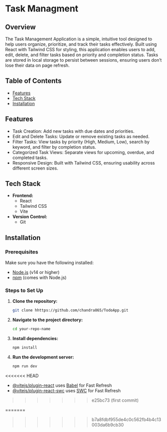 
# Task Managment

## Overview
The Task Management Application is a simple, intuitive tool designed to help users organize, prioritize, and track their tasks effectively. Built using React with Tailwind CSS for styling, this application enables users to add, edit, delete, and filter tasks based on priority and completion status. Tasks are stored in local storage to persist between sessions, ensuring users don’t lose their data on page refresh.

## Table of Contents
- [Features](#features)
- [Tech Stack](#tech-stack)
- [Installation](#installation)

## Features
* Task Creation: Add new tasks with due dates and priorities.
* Edit and Delete Tasks: Update or remove existing tasks as needed.
* Filter Tasks: View tasks by priority (High, Medium, Low), search by keyword, and filter by completion status.
* Categorized Task Views: Separate views for upcoming, overdue, and completed tasks.
* Responsive Design: Built with Tailwind CSS, ensuring usability across different screen sizes.

## Tech Stack
- **Frontend:**
  - React
  - Tailwind CSS
  - Vite
- **Version Control:**
  - Git

## Installation

### Prerequisites
Make sure you have the following installed:
- [Node.js](https://nodejs.org/) (v14 or higher)
- [npm](https://www.npmjs.com/) (comes with Node.js)

### Steps to Set Up

1. **Clone the repository:**

   ```bash
   git clone hhttps://github.com/chandra865/TodoApp.git

2. **Navigate to the project directory:**
    ```bash
    cd your-repo-name
3. **Install dependencies:**
    ```bash
    npm install
4. **Run the development server:**
    ```bash
    npm run dev

<<<<<<< HEAD
- [@vitejs/plugin-react](https://github.com/vitejs/vite-plugin-react/blob/main/packages/plugin-react/README.md) uses [Babel](https://babeljs.io/) for Fast Refresh
- [@vitejs/plugin-react-swc](https://github.com/vitejs/vite-plugin-react-swc) uses [SWC](https://swc.rs/) for Fast Refresh
>>>>>>> e25bc73 (first commit)

=======
>>>>>>> b7a8fdbf955de4c0c562fb4b4c13003da6b9cb30
